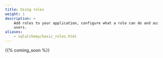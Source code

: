 ```yaml
---
title: Using roles
weight: 1
description: >
    Add roles to your application, configure what a role can do and assign
    users.
aliases: 
    - sqlalchemy/basic_roles.html
---
```


{{% coming_soon %}}

